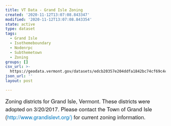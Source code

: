 ```yaml
---
title: VT Data - Grand Isle Zoning
created: '2020-11-12T13:07:08.843347'
modified: '2020-11-12T13:07:08.843354'
state: active
type: dataset
tags:
  - Grand Isle
  - Isothemeboundary
  - Nodenrpc
  - Subthemetown
  - Zoning
groups: []
csv_url: >-
  https://geodata.vermont.gov/datasets/edcb20357e204ddfa1842bc74cf69c4c_0.csv?outSR=%7B%22latestWkid%22%3A3857%2C%22wkid%22%3A102100%7D
json_url: ''
layout: post

---
```

<div style='text-align:Left;'><p><span style='font-family: &quot;Avenir Next W01&quot;, &quot;Avenir Next W00&quot;, &quot;Avenir Next&quot;, Avenir, &quot;Helvetica Neue&quot;, sans-serif; font-size: 17px;'>Zoning districts for Grand Isle, Vermont. These districts were adopted on 3/20/2017. Please contact the Town of Grand Isle (</span><span style='font-family: &quot;Avenir Next W01&quot;, &quot;Avenir Next W00&quot;, &quot;Avenir Next&quot;, Avenir, &quot;Helvetica Neue&quot;, sans-serif; font-size: 17px;'><a href='http://www.grandislevt.org/)' style='color: rgb(0, 121, 193); text-decoration-line: none;' target='_blank'>http://www.grandislevt.org/)</a></span><span style='font-family: &quot;Avenir Next W01&quot;, &quot;Avenir Next W00&quot;, &quot;Avenir Next&quot;, Avenir, &quot;Helvetica Neue&quot;, sans-serif; font-size: 17px;'> for current zoning information.</span><br /></p><p><span></span></p></div>
